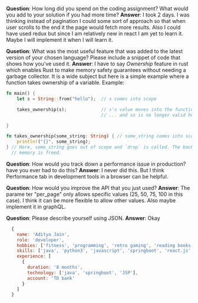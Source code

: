 **Question**: How long did you spend on the coding assignment? What would you add to your solution if you had more time?
**Answer**: I took 2 days. I was thinking instead of pagination I could some sort of approach so that when user scrolls to the end it the page would fetch more results. Also I could have used redux but since I am relatively new in react I am yet to learn it. Maybe I will implement it when I will learn it.


**Qusetion**: What was the most useful feature that was added to the latest version of your chosen language? Please include a snippet of code that shows how you've used it.
**Answer**: I have to say *Ownership* feature in rust which enables Rust to make memory safety guarantees without needing a garbage collector. It is a wide subject but here is a simple example where a function takes ownership of a variable.
Example:
```rust
fn main() {
    let s = String::from("hello");  // s comes into scope

    takes_ownership(s);             // s's value moves into the function...
                                    // ... and so is no longer valid here

}

fn takes_ownership(some_string: String) { // some_string comes into scope
    println!("{}", some_string);
} // Here, some_string goes out of scope and `drop` is called. The backing
  // memory is freed.
```

**Question**: How would you track down a performance issue in production? have you ever had to do this?
**Answer**: I never did this. But I think Performance tab in development tools in a browser can be helpful.

**Question**: How would you improve the API that you just used?
**Answer**: The parame ter "per_page" only allows specific values (25, 50, 75, 100 in this case). I think it can be more flexible to allow other values. Also maybe implement it in graphQL.

**Question**: Please describe yourself using JSON.
**Answer**: Okay
```javascript
  {
    name: 'Aditya Jain',
    role: 'developer',
    hobbies: ['fitness', 'programming', 'retro gaming', 'reading books (Philosophy mostly)'],
    skills: ['java', 'python3', 'javascript', 'springboot', 'react.js', 'django web-framework'],
    experience: [
      {
        duration: '8 months',
        technology: ['java', 'springboot', 'JSP'],
        account: 'TD bank'
      }
    ]
  }
```

